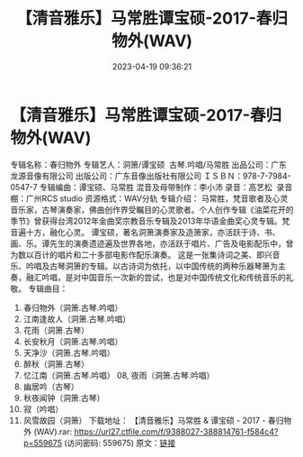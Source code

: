 ﻿---
title: 【清音雅乐】马常胜谭宝硕-2017-春归物外(WAV)
date: 2023-04-19 09:36:21
categories: 古典音乐、新世纪、纯音雅乐
tags: 纯音雅乐
---
# 【清音雅乐】马常胜谭宝硕-2017-春归物外(WAV)

专辑名称：春归物外
专辑艺人：洞箫/谭宝硕  古琴.吟唱/马常胜
出品公司：广东龙源音像有限公司
出版公司：广东音像出版社有限公司
ＩＳＢＮ：978-7-7984-0547-7
专辑编曲：谭宝硕、马常胜
混音及母带制作：李小沛
录音：高艺松  录音棚：广州RCS studio
资源格式：WAV分轨
专辑介绍：
马常胜，梵音歌者及心灵音乐家，古琴演奏家，佛曲创作界受瞩目的心灵歌者。个人创作专辑《油菜花开的季节》曾获得台湾2012年金曲奖宗教音乐专辑及2013年华语金曲奖心灵专辑。梵音遍十方，融化心灵。
谭宝硕，著名洞箫演奏家及造箫家，亦活跃于诗、书、画、乐。谭先生的演奏遗迹遍及世界各地，亦活跃于唱片、广告及电影配乐中，曾为数以百计的唱片和二十多部电影作配乐演奏。
这是一张集诗词之美、即兴音乐、吟唱及古琴洞箫的专辑。以古诗词为依托，以中国传统的两种乐器琴箫为主奏，融汇吟唱，是对中国音乐一次新的尝试，也是对中国传统文化和传统音乐的礼敬。
专辑曲目：
01. 春归物外（洞箫.古琴.吟唱）
02. 江南逢故人（洞箫.古琴.吟唱）
03. 花雨（洞箫.古琴）
04. 长安秋月（洞箫.古琴.吟唱）
05. 天净沙（洞箫.古琴.吟唱）
06. 醉秋（洞箫.古琴）
07. 忆江南（洞箫.古琴.吟唱）
08, 夜雨（洞箫.古琴.吟唱）
09. 幽居吟（古琴）
10. 秋夜闻钟（洞箫.古琴）
11. 寂（吟唱）
12. 风雪故园（洞箫）
下载地址：
【清音雅乐】马常胜 & 谭宝硕 - 2017 - 春归物外 (WAV).rar: https://url27.ctfile.com/f/9388027-388814761-f584c4?p=559675
(访问密码: 559675)
原文：[链接](https://blog.sina.com.cn/s/blog_1647c7e76010311i8.html)